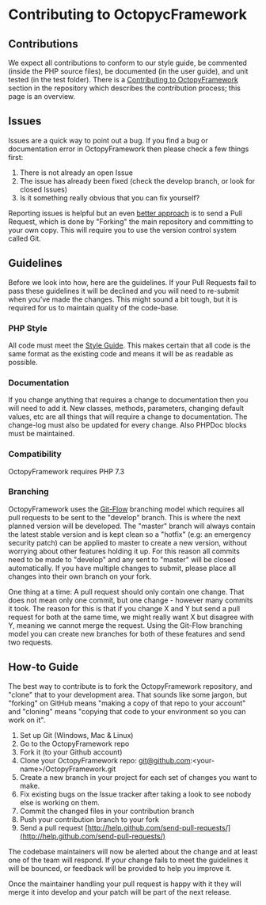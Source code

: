 # Contributing to OctopycFramework

## Contributions

We expect all contributions to conform to our style guide, be commented (inside the PHP source files), be documented (in the user guide), and unit tested (in the test folder).
There is a [Contributing to OctopyFramework](./contributing/README.rst) section in the repository which describes the contribution process; this page is an overview.

## Issues

Issues are a quick way to point out a bug. If you find a bug or documentation error in OctopyFramework then please check a few things first:

1. There is not already an open Issue
2. The issue has already been fixed (check the develop branch, or look for closed Issues)
3. Is it something really obvious that you can fix yourself?

Reporting issues is helpful but an even [better approach](./contributing/workflow.rst) is to send a Pull Request, which is done by "Forking" the main repository and committing to
your own copy. This will require you to use the version control system called Git.

## Guidelines

Before we look into how, here are the guidelines. If your Pull Requests fail to pass these guidelines it will be declined and you will need to re-submit when you’ve made the
changes. This might sound a bit tough, but it is required for us to maintain quality of the code-base.

### PHP Style

All code must meet the [Style Guide](./contributing/styleguide.rst). This makes certain that all code is the same format as the existing code and means it will be as readable as
possible.

### Documentation

If you change anything that requires a change to documentation then you will need to add it. New classes, methods, parameters, changing default values, etc are all things that will
require a change to documentation. The change-log must also be updated for every change. Also PHPDoc blocks must be maintained.

### Compatibility

OctopyFramework requires PHP 7.3

### Branching

OctopyFramework uses the [Git-Flow](http://nvie.com/posts/a-successful-git-branching-model/) branching model which requires all pull requests to be sent to the "develop" branch.
This is where the next planned version will be developed. The "master" branch will always contain the latest stable version and is kept clean so a "hotfix" (e.g: an emergency
security patch) can be applied to master to create a new version, without worrying about other features holding it up. For this reason all commits need to be made to "develop" and
any sent to "master" will be closed automatically. If you have multiple changes to submit, please place all changes into their own branch on your fork.

One thing at a time: A pull request should only contain one change. That does not mean only one commit, but one change - however many commits it took. The reason for this is that
if you change X and Y but send a pull request for both at the same time, we might really want X but disagree with Y, meaning we cannot merge the request. Using the Git-Flow
branching model you can create new branches for both of these features and send two requests.

## How-to Guide

The best way to contribute is to fork the OctopyFramework repository, and "clone" that to your development area. That sounds like some jargon, but "forking" on GitHub means "making
a copy of that repo to your account" and "cloning" means "copying that code to your environment so you can work on it".

1. Set up Git (Windows, Mac & Linux)
2. Go to the OctopyFramework repo
3. Fork it (to your Github account)
4. Clone your OctopyFramework repo: git@github.com:\<your-name>/OctopyFramework.git
5. Create a new branch in your project for each set of changes you want to make.
6. Fix existing bugs on the Issue tracker after taking a look to see nobody else is working on them.
7. Commit the changed files in your contribution branch
8. Push your contribution branch to your fork
9. Send a pull request [http://help.github.com/send-pull-requests/](http://help.github.com/send-pull-requests/)

The codebase maintainers will now be alerted about the change and at least one of the team will respond. If your change fails to meet the guidelines it will be bounced, or feedback
will be provided to help you improve it.

Once the maintainer handling your pull request is happy with it they will merge it into develop and your patch will be part of the next release.
